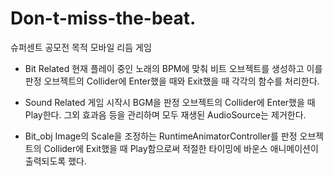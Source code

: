 # Don-t-miss-the-beat.
슈퍼센트 공모전 목적 모바일 리듬 게임

- Bit Related
현재 플레이 중인 노래의 BPM에 맞춰 비트 오브젝트를 생성하고 이를 판정 오브젝트의 Collider에 Enter했을 때와 Exit했을 때 각각의 함수를 처리한다.

- Sound Related
게임 시작시 BGM을 판정 오브젝트의 Collider에 Enter했을 때 Play한다.
그외 효과음 등을 관리하며 모두 재생된 AudioSource는 제거한다.

- Bit_obj
Image의 Scale을 조정하는 RuntimeAnimatorController를 판정 오브젝트의 Collider에 Exit했을 때 Play함으로써 적절한 타이밍에 바운스 애니메이션이 출력되도록 했다.
